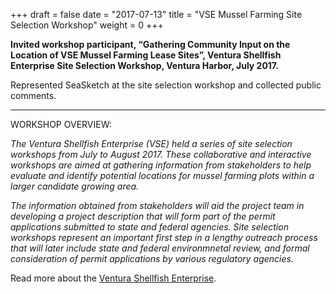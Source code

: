 +++
draft = false
date = "2017-07-13"
title = "VSE Mussel Farming Site Selection Workshop"
weight = 0
+++


**Invited workshop participant, “Gathering Community Input on the Location of VSE Mussel Farming Lease Sites”, Ventura Shellfish Enterprise Site Selection Workshop, Ventura Harbor, July 2017.**

<!--more-->

Represented SeaSketch at the site selection workshop and collected public comments.

***

WORKSHOP OVERVIEW:

_The Ventura Shellfish Enterprise (VSE) held a series of site selection workshops from July to August 2017. These collaborative and interactive workshops are aimed at gathering information from stakeholders to help evaluate and identify potential locations for mussel farming plots within a larger candidate growing area._

_The information obtained from stakeholders will aid the project team in developing a project description that will form part of the permit applications submitted to state and federal agencies. Site selection workshops represent an important first step in a lengthy outreach process that will later include state and federal environmnetal review, and formal consideration of permit applications by various regulatory agencies._

Read more about the [Ventura Shellfish Enterprise](http://venturashellfishenterprise.com/).